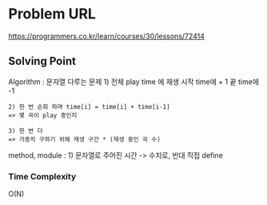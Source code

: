 # Problem URL
https://programmers.co.kr/learn/courses/30/lessons/72414

## Solving Point 

Algorithm : 
    문자열 다루는 문제
    1) 전체 play time 에 재생 시작 time에 + 1 끝 time에 -1

    2) 한 번 순회 하며 time[i] = time[i] + time[i-1]
    => 몇 곡이 play 중인지

    3) 한 번 더
    => 가중치 구하기 위해 재생 구간 * (재생 중인 곡 수)


method, module :
    1) 문자열로 주어진 시간 -> 수치로, 반대  직접 define 

### Time Complexity
O(N)